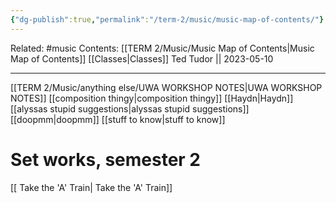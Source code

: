 ```yaml
---
{"dg-publish":true,"permalink":"/term-2/music/music-map-of-contents/"}
---
```


Related: #music 
Contents: [[TERM 2/Music/Music Map of Contents\|Music Map of Contents]]
[[Classes\|Classes]]
Ted Tudor || 2023-05-10
***
[[TERM 2/Music/anything else/UWA WORKSHOP NOTES\|UWA WORKSHOP NOTES]]
[[composition thingy\|composition thingy]]
[[Haydn\|Haydn]]
[[alyssas stupid suggestions\|alyssas stupid suggestions]]
[[doopmm\|doopmm]]
[[stuff to know\|stuff to know]]




# Set works, semester 2 
[[ Take the 'A' Train\| Take the 'A' Train]]

